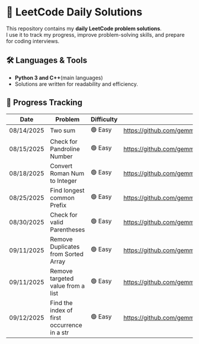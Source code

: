 # 🚀 LeetCode Daily Solutions

This repository contains my **daily LeetCode problem solutions**.  
I use it to track my progress, improve problem-solving skills, and prepare for coding interviews.  

## 🛠️ Languages & Tools

- **Python 3 and C++**(main languages)  
- Solutions are written for readability and efficiency.  

## 🚩 Progress Tracking

| Date       | Problem                             | Difficulty | Solution Link |
|------------|-------------------------------------|------------|---------------|
|08/14/2025  | Two sum                             | 🟢 Easy    |https://github.com/gemmatruong/twoSum_Leetcode
|08/15/2025  | Check for Pandroline Number         | 🟢 Easy    |https://github.com/gemmatruong/pandroline_Number
|08/18/2025  | Convert Roman Num to Integer        | 🟢 Easy    |https://github.com/gemmatruong/roman_To_Integer
|08/25/2025  | Find longest common Prefix          | 🟢 Easy    |https://github.com/gemmatruong/longest_Common_Prefix
|08/30/2025  | Check for valid Parentheses         | 🟢 Easy    |https://github.com/gemmatruong/validParentheses
|09/11/2025  | Remove Duplicates from Sorted Array | 🟢 Easy    |https://github.com/gemmatruong/Leetcode
|09/11/2025  | Remove targeted value from a list   | 🟢 Easy    |https://github.com/gemmatruong/Leetcode/tree/main/removeElement
|09/12/2025|Find the index of first occurrence in a str|🟢 Easy |https://github.com/gemmatruong/Leetcode
